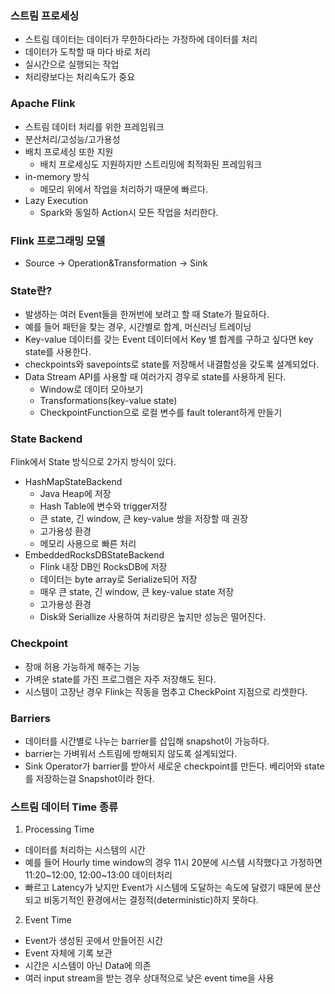 ### 스트림 프로세싱
- 스트림 데이터는 데이터가 무한하다라는 가정하에 데이터를 처리
- 데이터가 도착할 때 마다 바로 처리
- 실시간으로 실행되는 작업
- 처리량보다는 처리속도가 중요

### Apache Flink
- 스트림 데이터 처리를 위한 프레임워크
- 분산처리/고성능/고가용성
- 배치 프로세싱 또한 지원
  - 배치 프로세싱도 지원하지만 스트리밍에 최적화된 프레임워크
- in-memory 방식
  - 메모리 위에서 작업을 처리하기 때문에 빠르다.
- Lazy Execution
  - Spark와 동일하 Action시 모든 작업을 처리한다.

### Flink 프로그래밍 모델
- Source -> Operation&Transformation -> Sink

### State란?
- 발생하는 여러 Event들을 한꺼번에 보려고 할 때 State가 필요하다.
- 예를 들어 패턴을 찾는 경우, 시간별로 합계, 머신러닝 트레이닝
- Key-value 데이터를 갖는 Event 데이터에서 Key 별 합계를 구하고 싶다면 key state를 사용한다.
- checkpoints와 savepoints로 state를 저장해서 내결함성을 갖도록 설계되었다.
- Data Stream API를 사용할 때 여러가지 경우로 state를 사용하게 된다.
  - Window로 데이터 모아보기
  - Transformations(key-value state)
  - CheckpointFunction으로 로컬 변수를 fault tolerant하게 만들기

### State Backend
Flink에서 State 방식으로 2가지 방식이 있다.
- HashMapStateBackend
  - Java Heap에 저장
  - Hash Table에 변수와 trigger저장
  - 큰 state, 긴 window, 큰 key-value 쌍을 저장할 때 권장
  - 고가용성 환경
  - 메모리 사용으로 빠른 처리
- EmbeddedRocksDBStateBackend
  - Flink 내장 DB인 RocksDB에 저장
  - 데이터는 byte array로 Serialize되어 저장
  - 매우 큰 state, 긴 window, 큰 key-value state 저장
  - 고가용성 환경
  - Disk와 Seriallize 사용하여 처리량은 높지만 성능은 떨어진다.

### Checkpoint
- 장애 허용 가능하게 해주는 기능
- 가벼운 state를 가진 프로그램은 자주 저장해도 된다.
- 시스템이 고장난 경우 Flink는 작동을 멈추고 CheckPoint 지점으로 리셋한다.

### Barriers
- 데이터를 시간별로 나누는 barrier를 삽입해 snapshot이 가능하다.
- barrier는 가벼워서 스트림에 방해되지 않도록 설계되었다.
- Sink Operator가 barrier를 받아서 새로운 checkpoint를 만든다.
베리어와 state를 저장하는걸 Snapshot이라 한다.

### 스트림 데이터 Time 종류
1. Processing Time
- 데이터를 처리하는 시스템의 시간
- 예를 들어 Hourly time window의 경우 11시 20분에 시스템 시작했다고 가정하면 11:20~12:00, 12:00~13:00 데이터처리
- 빠르고 Latency가 낮지만 Event가 시스템에 도달하는 속도에 달렸기 때문에 분산되고 비동기적인 환경에서는 결정적(deterministic)하지 못하다.
2. Event Time
- Event가 생성된 곳에서 만들어진 시간
- Event 자체에 기록 보관
- 시간은 시스템이 아닌 Data에 의존
- 여러 input stream을 받는 경우 상대적으로 낮은 event time을 사용